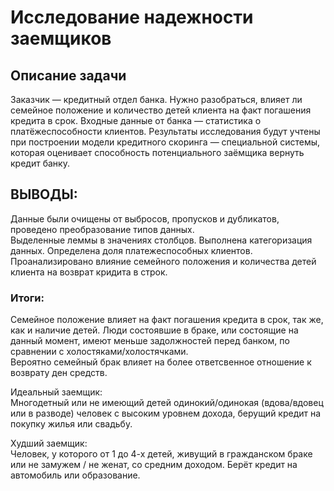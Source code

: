 # Исследование надежности заемщиков  

## Описание задачи
Заказчик — кредитный отдел банка. Нужно разобраться, влияет ли семейное положение и количество детей клиента на факт погашения кредита в срок. Входные данные от банка — статистика о платёжеспособности клиентов. Результаты исследования будут учтены при построении модели кредитного скоринга — специальной системы, которая оценивает способность потенциального заёмщика вернуть кредит банку.  

## ВЫВОДЫ: 

Данные были очищены от выбросов, пропусков и дубликатов, проведено преобразование типов данных.   
Выделенные леммы в значениях столбцов. Выполнена категоризация данных. Определена доля платежеспособных клиентов.   
Проанализировано влияние семейного положения и количества детей клиента на возврат кридита в строк.   

### Итоги:   

Семейное положение влияет на факт погашения кредита в срок, так же, как и наличие детей.
Люди состоявшие в браке, или состоящие на данный момент, имеют меньше задолжностей перед банком, по сравнении с холостяками/холостячками.   
Вероятно семейный брак влияет на более ответсвенное отношение к возврату ден средств.

Идеальный заемщик:  
Многодетный или не имеющий детей одинокий/одинокая (вдова/вдовец или в разводе) человек с высоким уровнем дохода, берущий кредит на покупку жилья или свадьбу.

Худший заемщик:  
Человек, у которого от 1 до 4-х детей, живущий в гражданском браке или не замужем / не женат, со средним доходом. Берёт кредит на автомобиль или образование.
